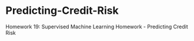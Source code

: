 # Predicting-Credit-Risk
Homework 19: Supervised Machine Learning Homework - Predicting Credit Risk
